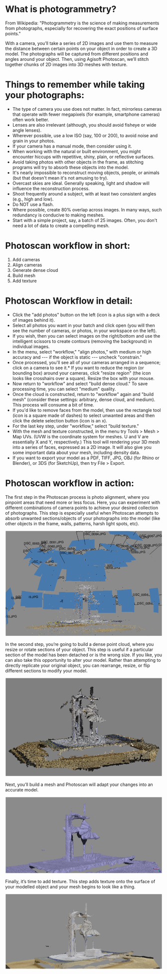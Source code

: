# What is photogrammetry?

From Wikipedia: "Photogrammetry is the science of making measurements from photographs, especially for recovering the exact positions of surface points."

With a camera, you’ll take a series of 2D images and use them to measure the distance between certain points on your object in order to create a 3D model. The photographs will be captured from different positions and angles around your object. Then, using Agisoft Photoscan, we’ll stitch together chunks of 2D images into 3D meshes with texture. 

# Things to remember while taking your photographs:

* The type of camera you use does not matter. In fact, mirrorless cameras that operate with fewer megapixels (for example, smartphone cameras) often work better.
* Lenses are also irrelevant (although, you should avoid fisheye or wide angle lenses).
* Wherever possible, use a low ISO (say, 100 or 200), to avoid noise and grain in your photos.
* If your camera has a manual mode, then consider using it.
* When working with the natural or built environment, you might encounter hiccups with repetitive, shiny, plain, or reflective surfaces.
* Avoid taking photos with other objects in the frame, as stitching programs will try to absorb these objects into the model.
* It's nearly impossible to reconstruct moving objects, people, or animals (but that doesn't mean it's not amusing to try).
* Overcast skies are ideal. Generally speaking, light and shadow will influence the reconstruction process.
* Shoot frequently around a subject, with at least two consistent angles (e.g., high and low).
* Do NOT use a flash.
* Where possible, create 80% overlap across images. In many ways, such redundancy is conducive to making meshes. 
* Start with a simple project, say, a batch of 25 images. Often, you don't need a lot of data to create a compelling mesh.

# Photoscan workflow in short:

1. Add cameras
2. Align cameras
3. Generate dense cloud
4. Build mesh
5. Add texture

# Photoscan Workflow in detail: 

* Click the "add photos" button on the left (icon is a plus sign with a deck of images behind it).
* Select all photos you want in your batch and click open (you will then see the number of cameras, or photos, in your workspace on the left).
* If you wish, then you can select images on the right/bottom and use the intelligent scissors to create contours (removing the background) in individual images.
* In the menu, select "workflow," "align photos," with medium or high accuracy and --- if the object is static --- uncheck "constrain."
* Once processed, you'll see all of your cameras arranged in a sequence; click on a camera to see it.* If you want to reduce the region (or bounding box) around your cameras, click "resize region" (the icon looks like crosshairs over a square). Resize the box with your mouse.
* Now return to "workflow" and select "build dense cloud." To save processing time, you can select "medium" quality.
* Once the cloud is constructed, return to "workflow" again and "build mesh" (consider these settings: arbitrary, dense cloud, and medium). This process will consume a bit of time.
* If you'd like to remove faces from the model, then use the rectangle tool (icon is a square made of dashes) to select unwanted areas and then click the delete selection button (icon is an x).
* For the last key step, under "workflow," select "build texture."
* With the mesh and texture constructed, in the menu try Tools > Mesh > Map UVs. (UVW is the coordinate system for meshes. U and V are essentially X and Y, respectively.) This tool will rendering your 3D mesh into a series of faces, expressed as a 2D image. It will also give you some important data about your mesh, including density data.
* If you want to export your model as a PDF, TIFF, JPG, OBJ (for Rhino or Blender), or 3DS (for SketchUp), then try File > Export.

# Photoscan workflow in action: 

The first step in the Photoscan process is photo alignment, where you pinpoint areas that need more or less focus. Here, you can experiment with different combinations of camera points to achieve your desired collection of photographs. This step is especially useful when Photoscan attempts to absorb unwanted sections/objects of your photographs into the model (like other objects in the frame, walls, patterns, harsh light spots, etc).

![image alt text](images/photoscan1.png)

In the second step, you’re going to build a dense point cloud, where you resize or rotate sections of your object. This step is useful if a particular section of the model has been detached or is the wrong size. If you like, you can also take this opportunity to alter your model. Rather than attempting to directly replicate your original object, you can rearrange, resize, or flip different sections to modify your model. 

![image alt text](images/photoscan2.png)

Next, you’ll build a mesh and Photoscan will adapt your changes into an accurate model. 

![image alt text](images/photoscan3.png)

Finally, it’s time to add texture. This step adds texture onto the surface of your modelled object and your mesh begins to look like a thing.

![image alt text](images/photoscan4.png)

